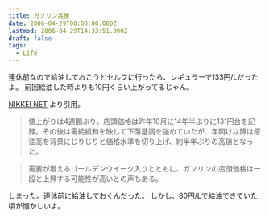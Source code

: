 ```yaml
---
title: ガソリン高騰
date: 2006-04-29T00:00:00.000Z
lastmod: 2006-04-29T14:33:51.000Z
draft: false
tags:
  - Life
---
```


連休前なので給油しておこうとセルフに行ったら、レギュラーで133円/Lだったよ。 前回給油した時よりも10円くらい上がってるじゃん。

[NIKKEI NET](http://www.nikkei.co.jp/sp1/nt61/20060426AS1J2600I26042006.html) より引用。

> 値上がりは4週間ぶり。店頭価格は昨年10月に14年半ぶりに131円台を記録。その後は需給緩和を映して下落基調を強めていたが、年明け以降は原油高を背景にじりじりと価格水準を切り上げ、約半年ぶりの高値となった。

> 需要が増えるゴールデンウイーク入りとともに、ガソリンの店頭価格は一段と上昇する可能性が高いとの声もある。

しまった。連休前に給油しておくんだった。 しかし、80円/Lで給油できていた頃が懐かしいよ。
